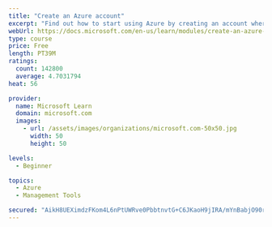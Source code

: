 ```yaml
---
title: "Create an Azure account"
excerpt: "Find out how to start using Azure by creating an account where you’ll see services and personal settings for identity, billing, and preferences."
webUrl: https://docs.microsoft.com/en-us/learn/modules/create-an-azure-account/
type: course
price: Free
length: PT39M
ratings:
  count: 142800
  average: 4.7031794
heat: 56

provider:
  name: Microsoft Learn
  domain: microsoft.com
  images:
    - url: /assets/images/organizations/microsoft.com-50x50.jpg
      width: 50
      height: 50

levels:
  - Beginner

topics:
  - Azure
  - Management Tools

secured: "AikH8UEXimdzFKom4L6nPtUWRve0PbbtnvtG+C6JKaoH9jIRA/mYnBabjO90rjfcQ8+sOtxJKpmXPNfFC+7EFLz3tHdepdtMDb2/3Zfst57t3IrnyHvefufQDCrqqpSqEKnS7xHtsxb/OKn21dpF7tEe779N6E7a0Nuanxtt18FTxtDu6XXW+JMmNzTJQpOIASI/wt1lI7utzcUi4nd/YN5uClQhr9UrqqUpab/o1A/ricV3jRu/KLUlbsXWjs3O2wrFxBYCBK4IOQSU3ADm+Aq2mwt1JcN54lKB5kZUNMrolwRrF9lKRjXTyw0jLRDNcHx4nkD31ifQqSk6a01LvEuz4NS1bX6j6c6AhK4sPHAafV2reXLmyfAndhC19LS2jc6b1vUYvWG0gBZWhlcJxiRWmK34CnAwb4i8U06ueuln4W9geL82/sTYM1nA9zMI;Vvml25bmLkftHLWeeyPWeA=="
---
```


